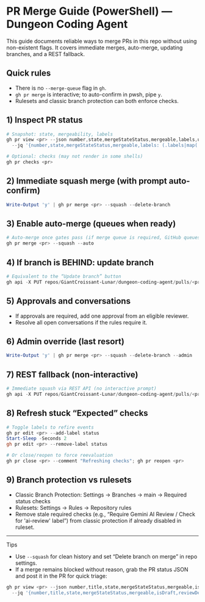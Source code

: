 # PR Merge Guide (PowerShell) — Dungeon Coding Agent

This guide documents reliable ways to merge PRs in this repo without using non-existent flags. It covers immediate merges, auto-merge, updating branches, and a REST fallback.

## Quick rules
- There is no `--merge-queue` flag in `gh`.
- `gh pr merge` is interactive; to auto-confirm in pwsh, pipe `y`.
- Rulesets and classic branch protection can both enforce checks.

## 1) Inspect PR status
```powershell
# Snapshot: state, mergeability, labels
gh pr view <pr> --json number,state,mergeStateStatus,mergeable,labels,url `
  --jq '{number,state,mergeStateStatus,mergeable,labels: (.labels|map(.name)),url}'

# Optional: checks (may not render in some shells)
gh pr checks <pr>
```

## 2) Immediate squash merge (with prompt auto-confirm)
```powershell
Write-Output 'y' | gh pr merge <pr> --squash --delete-branch
```

## 3) Enable auto-merge (queues when ready)
```powershell
# Auto-merge once gates pass (if merge queue is required, GitHub queues it automatically)
gh pr merge <pr> --squash --auto
```

## 4) If branch is BEHIND: update branch
```powershell
# Equivalent to the “Update branch” button
gh api -X PUT repos/GiantCroissant-Lunar/dungeon-coding-agent/pulls/<pr>/update-branch
```

## 5) Approvals and conversations
- If approvals are required, add one approval from an eligible reviewer.
- Resolve all open conversations if the rules require it.

## 6) Admin override (last resort)
```powershell
Write-Output 'y' | gh pr merge <pr> --squash --delete-branch --admin
```

## 7) REST fallback (non-interactive)
```powershell
# Immediate squash via REST API (no interactive prompt)
gh api -X PUT repos/GiantCroissant-Lunar/dungeon-coding-agent/pulls/<pr>/merge -f merge_method=squash
```

## 8) Refresh stuck “Expected” checks
```powershell
# Toggle labels to refire events
gh pr edit <pr> --add-label status
Start-Sleep -Seconds 2
gh pr edit <pr> --remove-label status

# Or close/reopen to force reevaluation
gh pr close <pr> --comment "Refreshing checks"; gh pr reopen <pr>
```

## 9) Branch protection vs rulesets
- Classic Branch Protection: Settings → Branches → main → Required status checks
- Rulesets: Settings → Rules → Repository rules
- Remove stale required checks (e.g., “Require Gemini AI Review / Check for 'ai-review' label”) from classic protection if already disabled in ruleset.

---

Tips
- Use `--squash` for clean history and set “Delete branch on merge” in repo settings.
- If a merge remains blocked without reason, grab the PR status JSON and post it in the PR for quick triage:
```powershell
gh pr view <pr> --json number,title,state,mergeStateStatus,mergeable,isDraft,reviewDecision,statusCheckRollup `
  --jq '{number,title,state,mergeStateStatus,mergeable,isDraft,reviewDecision,checks: (.statusCheckRollup|map({name,status,conclusion}))}'
```
